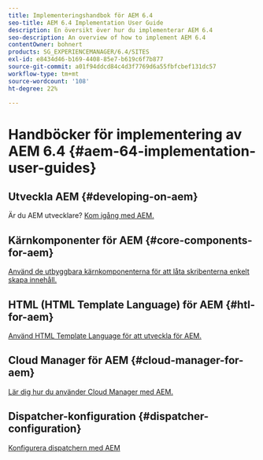 ```yaml
---
title: Implementeringshandbok för AEM 6.4
seo-title: AEM 6.4 Implementation User Guide
description: En översikt över hur du implementerar AEM 6.4
seo-description: An overview of how to implement AEM 6.4
contentOwner: bohnert
products: SG_EXPERIENCEMANAGER/6.4/SITES
exl-id: e8434d46-b169-4408-85e7-b619c6f7b877
source-git-commit: a01f94ddcd84c4d3f7769d6a55fbfcbef131dc57
workflow-type: tm+mt
source-wordcount: '108'
ht-degree: 22%

---
```


# Handböcker för implementering av AEM 6.4 {#aem-64-implementation-user-guides}

## Utveckla AEM {#developing-on-aem}

Är du AEM utvecklare? [Kom igång med AEM.](/help/sites-developing/home.md)

## Kärnkomponenter för AEM {#core-components-for-aem}

[Använd de utbyggbara kärnkomponenterna för att låta skribenterna enkelt skapa innehåll.](https://docs.adobe.com/content/help/en/experience-manager-core-components/using/introduction.html)

## HTML (HTML Template Language) för AEM {#htl-for-aem}

[Använd HTML Template Language för att utveckla för AEM.](https://docs.adobe.com/content/help/en/experience-manager-htl/using/overview.html)

## Cloud Manager för AEM {#cloud-manager-for-aem}

[Lär dig hur du använder Cloud Manager med AEM.](https://experienceleague.adobe.com/docs/experience-manager-cloud-manager/using/introduction-to-cloud-manager.html?lang=en)

## Dispatcher-konfiguration {#dispatcher-configuration}

[Konfigurera dispatchern med AEM](https://docs.adobe.com/content/help/en/experience-manager-dispatcher/using/dispatcher.html)
